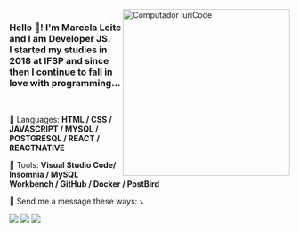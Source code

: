 <img src="https://cdn.discordapp.com/attachments/721176618084859999/998686277341806673/try.png" min-width="200px" max-width="300px" width="300px"  align="right" padding-right="100px" alt="Computador iuriCode">

<h3 align="left"> 
  Hello 👋! I'm Marcela Leite and I am <strong>Developer JS</strong>.<br>
  I started my studies in 2018 at IFSP and since then I continue to fall in love with programming...
</h3>
<br />
<p align="left">
  🦄 Languages: <strong>HTML / CSS / JAVASCRIPT / MYSQL / POSTGRESQL / REACT / REACTNATIVE</strong>
</p>

<p align="left">
  💼 Tools: <strong>Visual Studio Code/ Insomnia / MySQL Workbench / GitHub / Docker / PostBird</strong>
</p>

<p align="left">
  💌 Send me a message these ways: ⤵️
</p>

<p align="left">
  <a href="marccelaleiite@gmail.com" alt="Gmail">
  <img src="https://img.shields.io/badge/-Gmail-FF0000?style=flat-square&labelColor=FF0000&logo=gmail&logoColor=white&link=LINK-DO-SEU-EMAIL" /></a>

  <a href="https://www.linkedin.com/in/marcela-leite-243a48162/" alt="Linkedin">
  <img src="https://img.shields.io/badge/-Linkedin-0e76a8?style=flat-square&logo=Linkedin&logoColor=white&link=LINK-DO-SEU-LINKEDIN" /></a>

  <a href="https://wa.me/5512981249270" alt="WhatsApp">
  <img src="https://img.shields.io/badge/-WhatsApp-25d366?style=flat-square&labelColor=25d366&logo=whatsapp&logoColor=white&link=API-DO-SEU-WHATSAPP"/></a>

